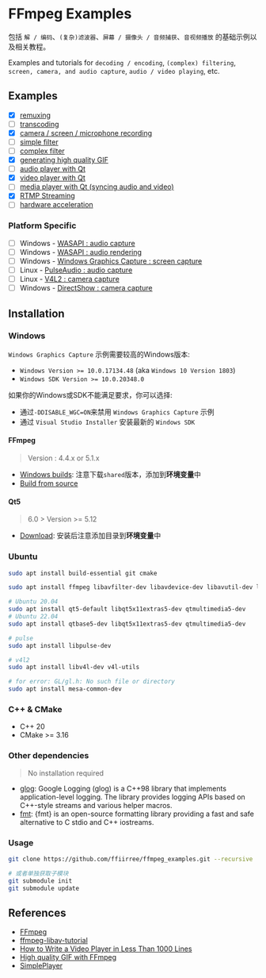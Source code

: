 # FFmpeg Examples

包括 `解 / 编码`、`(复杂)滤波器`、`屏幕 / 摄像头 / 音频捕获`、`音视频播放` 的基础示例以及相关教程。

Examples and tutorials for `decoding / encoding`, `(complex) filtering`, `screen, camera, and audio capture`, `audio / video playing`, etc.

## Examples

- [x] [remuxing](/01_remuxing/README.md)
- [ ] [transcoding](/02_transcoding/README.md)
- [x] [camera / screen / microphone recording](/03_recording/README.md)
- [ ] [simple filter](/04_simple_filters/README.md)
- [ ] [complex filter](/05_complex_filter/README.md)
- [x] [generating high quality GIF](/06_gen_gif/README.md)
- [ ] [audio player with Qt](/07_audio_player/README.md)
- [x] [video player with Qt](/08_video_player_qt/README.md)
- [ ] [media player with Qt (syncing audio and video)](/09_media_player/README.md)
- [x] [RTMP Streaming](/10_streaming/README.md)
- [ ] [hardware acceleration](/13_hwaccel/README.md)

### Platform Specific

- [ ] Windows - [WASAPI : audio capture](/11_wasapi_capture/README.md)
- [ ] Windows - [WASAPI : audio rendering](/12_wasapi_render/README.md)
- [ ] Windows - [Windows Graphics Capture : screen capture](/14_windows_wgc/README.md)
- [ ] Linux - [PulseAudio : audio capture](/15_linux_pulse/README.md)
- [ ] Linux - [V4L2 : camera capture](/16_linux_v4l2/README.md)
- [ ] Windows - [DirectShow : camera capture](/17_win_dshow/README.md)

## Installation

### Windows

`Windows Graphics Capture` 示例需要较高的Windows版本:

- `Windows Version >= 10.0.17134.48` (aka `Windows 10 Version 1803`)
- `Windows SDK Version >= 10.0.20348.0`

如果你的Windows或SDK不能满足要求，你可以选择:

- 通过`-DDISABLE_WGC=ON`来禁用 `Windows Graphics Capture` 示例
- 通过 `Visual Studio Installer` 安装最新的 `Windows SDK`

#### FFmpeg

> Version : 4.4.x or 5.1.x

- [Windows builds](https://www.ffmpeg.org/download.html#build-windows): 注意下载`shared`版本，添加到**环境变量**中
- [Build from source](/compile_on_windows.md)

#### Qt5

> 6.0 > Version >= 5.12

- [Download](https://download.qt.io/archive/qt/): 安装后注意添加目录到**环境变量**中

### Ubuntu

```bash
sudo apt install build-essential git cmake

sudo apt install ffmpeg libavfilter-dev libavdevice-dev libavutil-dev libavformat-dev libswresample-dev libswscale-dev

# Ubuntu 20.04 
sudo apt install qt5-default libqt5x11extras5-dev qtmultimedia5-dev
# Ubuntu 22.04
sudo apt install qtbase5-dev libqt5x11extras5-dev qtmultimedia5-dev

# pulse
sudo apt install libpulse-dev

# v4l2
sudo apt install libv4l-dev v4l-utils

# for error: GL/gl.h: No such file or directory
sudo apt install mesa-common-dev
```

### C++ & CMake

- C++ 20
- CMake >= 3.16

### Other dependencies

> No installation required

- [glog](https://github.com/google/glog): Google Logging (glog) is a C++98 library that implements application-level logging. The library provides logging APIs based on C++-style streams and various helper macros.
- [fmt](https://github.com/fmtlib/fmt): {fmt} is an open-source formatting library providing a fast and safe alternative to C stdio and C++ iostreams.

### Usage

```bash
git clone https://github.com/ffiirree/ffmpeg_examples.git --recursive

# 或者单独获取子模块
git submodule init
git submodule update
```

## References

- [FFmpeg](https://ffmpeg.org/)
- [ffmpeg-libav-tutorial](https://github.com/leandromoreira/ffmpeg-libav-tutorial)
- [How to Write a Video Player in Less Than 1000 Lines](http://dranger.com/ffmpeg/)
- [High quality GIF with FFmpeg](http://blog.pkh.me/p/21-high-quality-gif-with-ffmpeg.html)
- [SimplePlayer](https://www.cnblogs.com/TaigaCon/)